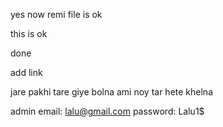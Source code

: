 yes now remi file is ok

this is ok


done 

add link

jare pakhi tare giye bolna 
ami noy tar hete khelna

admin email: lalu@gmail.com
password: Lalu1$
